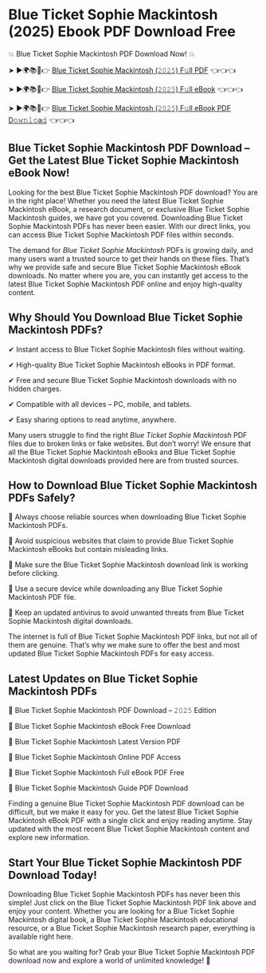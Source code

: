 # Blue Ticket Sophie Mackintosh (2025) Ebook PDF Download Free

💥 Blue Ticket Sophie Mackintosh PDF Download Now! 💥

➤ ►🌍📚📱👉 [Blue Ticket Sophie Mackintosh (𝟸𝟶𝟸𝟻) F𝚞ll PDF](https://getpdf.xyz/blue-ticket-sophie-mackintosh) 👈👈👈


➤ ►🌍📚📱👉 [Blue Ticket Sophie Mackintosh (𝟸𝟶𝟸𝟻) F𝚞ll eBook](https://getpdf.xyz/blue-ticket-sophie-mackintosh) 👈👈👈


➤ ►🌍📚📱👉 [Blue Ticket Sophie Mackintosh (𝟸𝟶𝟸𝟻) F𝚞ll eBook PDF D𝚘𝚠𝚗𝚕𝚘a𝚍](https://getpdf.xyz/blue-ticket-sophie-mackintosh) 👈👈👈


## Blue Ticket Sophie Mackintosh PDF Download – Get the Latest Blue Ticket Sophie Mackintosh eBook Now!

Looking for the best Blue Ticket Sophie Mackintosh PDF download? You are in the right place! Whether you need the latest Blue Ticket Sophie Mackintosh eBook, a research document, or exclusive Blue Ticket Sophie Mackintosh guides, we have got you covered. Downloading Blue Ticket Sophie Mackintosh PDFs has never been easier. With our direct links, you can access Blue Ticket Sophie Mackintosh PDF files within seconds.

The demand for *Blue Ticket Sophie Mackintosh* PDFs is growing daily, and many users want a trusted source to get their hands on these files. That’s why we provide safe and secure Blue Ticket Sophie Mackintosh eBook downloads. No matter where you are, you can instantly get access to the latest Blue Ticket Sophie Mackintosh PDF online and enjoy high-quality content.

## Why Should You Download Blue Ticket Sophie Mackintosh PDFs?

✔ Instant access to Blue Ticket Sophie Mackintosh files without waiting.

✔ High-quality Blue Ticket Sophie Mackintosh eBooks in PDF format.

✔ Free and secure Blue Ticket Sophie Mackintosh downloads with no hidden charges.

✔ Compatible with all devices – PC, mobile, and tablets.

✔ Easy sharing options to read anytime, anywhere.

Many users struggle to find the right *Blue Ticket Sophie Mackintosh* PDF files due to broken links or fake websites. But don’t worry! We ensure that all the Blue Ticket Sophie Mackintosh eBooks and Blue Ticket Sophie Mackintosh digital downloads provided here are from trusted sources.

## How to Download Blue Ticket Sophie Mackintosh PDFs Safely?

📌 Always choose reliable sources when downloading Blue Ticket Sophie Mackintosh PDFs.

📌 Avoid suspicious websites that claim to provide Blue Ticket Sophie Mackintosh eBooks but contain misleading links.

📌 Make sure the Blue Ticket Sophie Mackintosh download link is working before clicking.

📌 Use a secure device while downloading any Blue Ticket Sophie Mackintosh PDF file.

📌 Keep an updated antivirus to avoid unwanted threats from Blue Ticket Sophie Mackintosh digital downloads.

The internet is full of Blue Ticket Sophie Mackintosh PDF links, but not all of them are genuine. That’s why we make sure to offer the best and most updated Blue Ticket Sophie Mackintosh PDFs for easy access.

## Latest Updates on Blue Ticket Sophie Mackintosh PDFs

🔹 Blue Ticket Sophie Mackintosh PDF Download – 𝟸𝟶𝟸𝟻 Edition

🔹 Blue Ticket Sophie Mackintosh eBook Free Download

🔹 Blue Ticket Sophie Mackintosh Latest Version PDF

🔹 Blue Ticket Sophie Mackintosh Online PDF Access

🔹 Blue Ticket Sophie Mackintosh Full eBook PDF Free

🔹 Blue Ticket Sophie Mackintosh Guide PDF Download

Finding a genuine Blue Ticket Sophie Mackintosh PDF download can be difficult, but we make it easy for you. Get the latest Blue Ticket Sophie Mackintosh eBook PDF with a single click and enjoy reading anytime. Stay updated with the most recent Blue Ticket Sophie Mackintosh content and explore new information.

## Start Your Blue Ticket Sophie Mackintosh PDF Download Today!

Downloading Blue Ticket Sophie Mackintosh PDFs has never been this simple! Just click on the Blue Ticket Sophie Mackintosh PDF link above and enjoy your content. Whether you are looking for a Blue Ticket Sophie Mackintosh digital book, a Blue Ticket Sophie Mackintosh educational resource, or a Blue Ticket Sophie Mackintosh research paper, everything is available right here.

So what are you waiting for? Grab your Blue Ticket Sophie Mackintosh PDF download now and explore a world of unlimited knowledge! 🚀